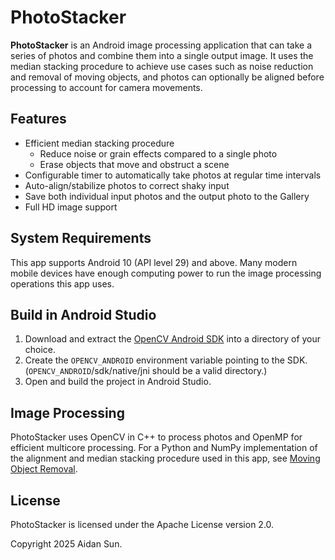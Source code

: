 # PhotoStacker

**PhotoStacker** is an Android image processing application that can take a series of photos and combine them into a single output image. It uses the median stacking procedure to achieve use cases such as noise reduction and removal of moving objects, and photos can optionally be aligned before processing to account for camera movements.

## Features

- Efficient median stacking procedure
  - Reduce noise or grain effects compared to a single photo
  - Erase objects that move and obstruct a scene
- Configurable timer to automatically take photos at regular time intervals
- Auto-align/stabilize photos to correct shaky input
- Save both individual input photos and the output photo to the Gallery
- Full HD image support

## System Requirements

This app supports Android 10 (API level 29) and above. Many modern mobile devices have enough computing power to run the image processing operations this app uses.

## Build in Android Studio

1. Download and extract the [OpenCV Android SDK](https://github.com/opencv/opencv/releases) into a directory of your choice.
2. Create the `OPENCV_ANDROID` environment variable pointing to the SDK. (`OPENCV_ANDROID`/sdk/native/jni should be a valid directory.)
3. Open and build the project in Android Studio.

## Image Processing

PhotoStacker uses OpenCV in C++ to process photos and OpenMP for efficient multicore processing. For a Python and NumPy implementation of the alignment and median stacking procedure used in this app, see [Moving Object Removal](https://github.com/AidanSun05/moving-object-removal).

## License

PhotoStacker is licensed under the Apache License version 2.0.

Copyright 2025 Aidan Sun.
